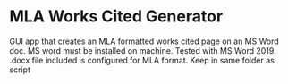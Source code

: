 # MLA Works Cited Generator

GUI app that creates an MLA formatted works cited page on an MS Word doc. 
MS word must be installed on machine. Tested with MS Word 2019.
.docx file included is configured for MLA format. Keep in same folder as script

